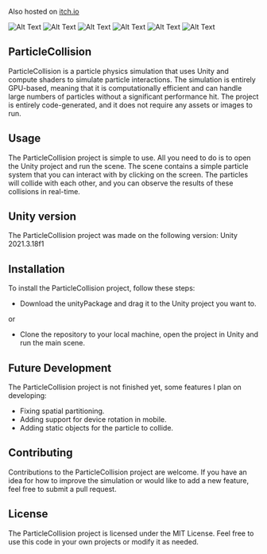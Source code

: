 Also hosted on [itch.io](https://gubebra.itch.io/particle-collider-2d)

![Alt Text](https://img.itch.zone/aW1hZ2UvMTk2ODUwNi8xMTYwODcxMS5naWY=/original/FCpsHx.gif)
![Alt Text](https://img.itch.zone/aW1hZ2UvMTk2ODUwNi8xMTU4MzMwNC5naWY=/original/WJsDlx.gif)
![Alt Text](https://img.itch.zone/aW1hZ2UvMTk2ODUwNi8xMTU4MzI3NS5naWY=/original/BANkUe.gif)
![Alt Text](https://img.itch.zone/aW1hZ2UvMTk2ODUwNi8xMTYwODY4Mi5naWY=/original/2H%2FrPn.gif)
![Alt Text](https://img.itch.zone/aW1hZ2UvMTk2ODUwNi8xMTYwODc5My5naWY=/original/tUWsV5.gif)
![Alt Text](https://img.itch.zone/aW1hZ2UvMTk2ODUwNi8xMTYwODgxNy5naWY=/original/8%2FJC2e.gif)

## ParticleCollision
ParticleCollision is a particle physics simulation that uses Unity and compute shaders to simulate particle interactions. The simulation is entirely GPU-based, meaning that it is computationally efficient and can handle large numbers of particles without a significant performance hit. The project is entirely code-generated, and it does not require any assets or images to run.

## Usage
The ParticleCollision project is simple to use. All you need to do is to open the Unity project and run the scene. The scene contains a simple particle system that you can interact with by clicking on the screen. The particles will collide with each other, and you can observe the results of these collisions in real-time.

## Unity version
The ParticleCollision project was made on the following version: Unity 2021.3.18f1

## Installation
To install the ParticleCollision project, follow these steps:

- Download the unityPackage and drag it to the Unity project you want to.

or 

- Clone the repository to your local machine, open the project in Unity and run the main scene.

## Future Development
The ParticleCollision project is not finished yet, some features I plan on developing:

- Fixing spatial partitioning.
- Adding support for device rotation in mobile.
- Adding static objects for the particle to collide.

## Contributing
Contributions to the ParticleCollision project are welcome. If you have an idea for how to improve the simulation or would like to add a new feature, feel free to submit a pull request.

## License
The ParticleCollision project is licensed under the MIT License. Feel free to use this code in your own projects or modify it as needed.